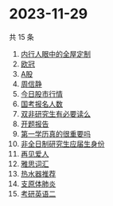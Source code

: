 # 2023-11-29

共 15 条

<!-- BEGIN ZHIHUSEARCH -->
<!-- 最后更新时间 Wed Nov 29 2023 20:22:51 GMT+0800 (China Standard Time) -->
1. [内行人眼中的全屋定制](https://www.zhihu.com/search?q=内行人眼中的全屋定制)
1. [欧冠](https://www.zhihu.com/search?q=欧冠)
1. [A股](https://www.zhihu.com/search?q=A股)
1. [周信静](https://www.zhihu.com/search?q=周信静)
1. [今日股市行情](https://www.zhihu.com/search?q=今日股市行情)
1. [国考报名人数](https://www.zhihu.com/search?q=国考报名人数)
1. [双非研究生有必要读么](https://www.zhihu.com/search?q=双非研究生有必要读么)
1. [开题报告](https://www.zhihu.com/search?q=开题报告)
1. [第一学历真的很重要吗](https://www.zhihu.com/search?q=第一学历真的很重要吗)
1. [非全日制研究生应届生身份](https://www.zhihu.com/search?q=非全日制研究生应届生身份)
1. [再见爱人](https://www.zhihu.com/search?q=再见爱人)
1. [雅思词汇](https://www.zhihu.com/search?q=雅思词汇)
1. [热水器推荐](https://www.zhihu.com/search?q=热水器推荐)
1. [支原体肺炎](https://www.zhihu.com/search?q=支原体肺炎)
1. [考研英语二](https://www.zhihu.com/search?q=考研英语二)
<!-- END ZHIHUSEARCH -->
